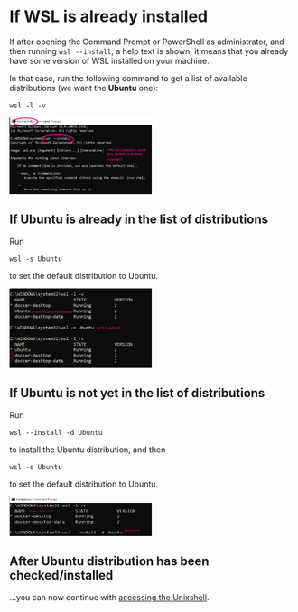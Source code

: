 # If WSL is already installed

If after opening the Command Prompt or PowerShell as administrator, and then running `wsl --install`, a help text is shown, it means that you already have some version of WSL installed on your machine. 

In that case, run the following command to get a list of available distributions (we want the **Ubuntu** one):

```
wsl -l -v
```

<p style="text-align:left;">
<img src="images/wsl-already.png" alt="WSL is already installed on your machine" style="width:50%">
</p>

## If Ubuntu is already in the list of distributions

Run 

```
wsl -s Ubuntu
```

to set the default distribution to Ubuntu. 

<p style="text-align:left;">
<img src="images/ubuntu-already.png" alt="Ubuntu is already in the list of distributions" style="width:50%">
</p>

## If Ubuntu is not yet in the list of distributions

Run 

```
wsl --install -d Ubuntu
```

to install the Ubuntu distribution, and then 

```
wsl -s Ubuntu
```

to set the default distribution to Ubuntu. 

<p style="text-align:left;">
<img src="images/ubuntu-notyet.png" alt="Run wsl --install from CLI" style="width:50%">
</p>

## After Ubuntu distribution has been checked/installed

...you can now continue with [accessing the Unixshell](./WSL_howto.md#accessing-the-unix-shell).